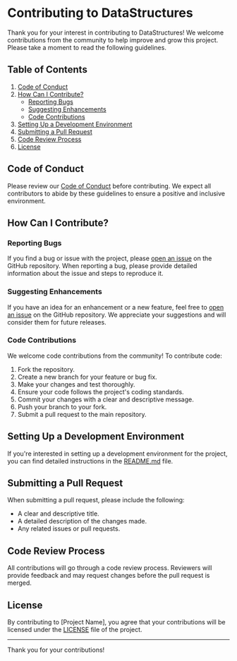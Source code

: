 # Contributing to DataStructures

Thank you for your interest in contributing to DataStructures! We 
welcome contributions from the community to help improve and grow this project. Please take a moment to read the following guidelines.

## Table of Contents

1. [Code of Conduct](#code-of-conduct)
2. [How Can I Contribute?](#how-can-i-contribute)
    - [Reporting Bugs](#reporting-bugs)
    - [Suggesting Enhancements](#suggesting-enhancements)
    - [Code Contributions](#code-contributions)
3. [Setting Up a Development Environment](#setting-up-a-development-environment)
4. [Submitting a Pull Request](#submitting-a-pull-request)
5. [Code Review Process](#code-review-process)
6. [License](#license)

<!--  [Community](#community) -->

## Code of Conduct

Please review our [Code of Conduct](CODE_OF_CONDUCT.md) before contributing. We expect all contributors to abide by these guidelines to ensure a positive and inclusive environment.

## How Can I Contribute?

### Reporting Bugs

If you find a bug or issue with the project, please [open an issue](https://github.com/achakravorty/DataStructures/issues) on the GitHub repository. When reporting a bug, please provide detailed information about the issue and steps to reproduce it.

### Suggesting Enhancements

If you have an idea for an enhancement or a new feature, feel free to [open an issue](https://github.com/achakravorty/DataStructures/issues) on the GitHub repository. We appreciate your suggestions and will consider them for future releases.

### Code Contributions

We welcome code contributions from the community! To contribute code:

1. Fork the repository.
2. Create a new branch for your feature or bug fix.
3. Make your changes and test thoroughly.
4. Ensure your code follows the project's coding standards.
5. Commit your changes with a clear and descriptive message.
6. Push your branch to your fork.
7. Submit a pull request to the main repository.

## Setting Up a Development Environment

If you're interested in setting up a development environment for the project, you can find detailed instructions in the [README.md](README.md) file.

## Submitting a Pull Request

When submitting a pull request, please include the following:

- A clear and descriptive title.
- A detailed description of the changes made.
- Any related issues or pull requests.

## Code Review Process

All contributions will go through a code review process. Reviewers will provide feedback and may request changes before the pull request is merged.

<!-- 
## Community

Join our community on [platform/link] to discuss ideas, ask questions, and connect with other contributors.
-->
## License

By contributing to [Project Name], you agree that your 
contributions will be licensed under the [LICENSE](LICENSE.md) file of 
the project.

---

Thank you for your contributions!
